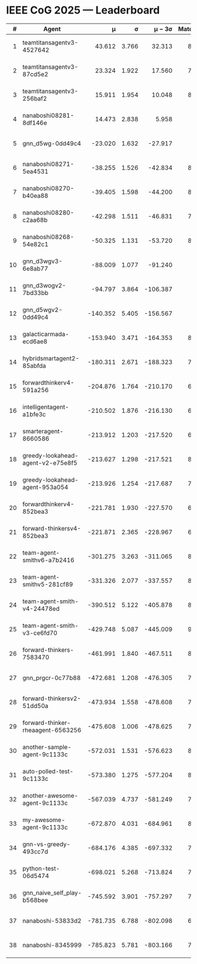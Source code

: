# IEEE CoG 2025 — Leaderboard

| # | Agent | μ | σ | μ − 3σ | Matches | Updated |
|---:|---|---:|---:|---:|---:|---|
| 1 | teamtitansagentv3-4527642 | 43.612 | 3.766 | 32.313 | 8656 | 2025-08-30 21:33 |
| 2 | teamtitansagentv3-87cd5e2 | 23.324 | 1.922 | 17.560 | 7858 | 2025-08-30 21:33 |
| 3 | teamtitansagentv3-256baf2 | 15.911 | 1.954 | 10.048 | 8414 | 2025-08-30 21:33 |
| 4 | nanaboshi08281-8df146e | 14.473 | 2.838 | 5.958 | 356 | 2025-08-30 21:33 |
| 5 | gnn_d5wg-0dd49c4 | -23.020 | 1.632 | -27.917 | 180 | 2025-08-30 21:33 |
| 6 | nanaboshi08271-5ea4531 | -38.255 | 1.526 | -42.834 | 8498 | 2025-08-30 21:33 |
| 7 | nanaboshi08270-b40ea88 | -39.405 | 1.598 | -44.200 | 8580 | 2025-08-30 21:33 |
| 8 | nanaboshi08280-c2aa68b | -42.298 | 1.511 | -46.831 | 7918 | 2025-08-30 21:33 |
| 9 | nanaboshi08268-54e82c1 | -50.325 | 1.131 | -53.720 | 8160 | 2025-08-30 21:33 |
| 10 | gnn_d3wgv3-6e8ab77 | -88.009 | 1.077 | -91.240 | 238 | 2025-08-30 21:33 |
| 11 | gnn_d3wogv2-7bd33bb | -94.797 | 3.864 | -106.387 | 350 | 2025-08-30 21:33 |
| 12 | gnn_d5wgv2-0dd49c4 | -140.352 | 5.405 | -156.567 | 286 | 2025-08-30 21:33 |
| 13 | galacticarmada-ecd6ae8 | -153.940 | 3.471 | -164.353 | 8000 | 2025-08-30 21:33 |
| 14 | hybridsmartagent2-85abfda | -180.311 | 2.671 | -188.323 | 7233 | 2025-08-30 21:33 |
| 15 | forwardthinkerv4-591a256 | -204.876 | 1.764 | -210.170 | 6993 | 2025-08-30 21:33 |
| 16 | intelligentagent-a1bfe3c | -210.502 | 1.876 | -216.130 | 6967 | 2025-08-30 21:33 |
| 17 | smarteragent-8660586 | -213.912 | 1.203 | -217.520 | 6853 | 2025-08-30 21:33 |
| 18 | greedy-lookahead-agent-v2-e75e8f5 | -213.627 | 1.298 | -217.521 | 8516 | 2025-08-30 21:33 |
| 19 | greedy-lookahead-agent-953a054 | -213.926 | 1.254 | -217.687 | 7584 | 2025-08-30 21:33 |
| 20 | forwardthinkerv4-852bea3 | -221.781 | 1.930 | -227.570 | 6957 | 2025-08-30 21:33 |
| 21 | forward-thinkersv4-852bea3 | -221.871 | 2.365 | -228.967 | 6671 | 2025-08-30 21:33 |
| 22 | team-agent-smithv6-a7b2416 | -301.275 | 3.263 | -311.065 | 8720 | 2025-08-30 21:33 |
| 23 | team-agent-smithv5-281cf89 | -331.326 | 2.077 | -337.557 | 8900 | 2025-08-30 21:33 |
| 24 | team-agent-smith-v4-24478ed | -390.512 | 5.122 | -405.878 | 8058 | 2025-08-30 21:33 |
| 25 | team-agent-smith-v3-ce6fd70 | -429.748 | 5.087 | -445.009 | 9438 | 2025-08-30 21:33 |
| 26 | forward-thinkers-7583470 | -461.991 | 1.840 | -467.511 | 8140 | 2025-08-30 21:33 |
| 27 | gnn_prgcr-0c77b88 | -472.681 | 1.208 | -476.305 | 7710 | 2025-08-30 21:33 |
| 28 | forward-thinkersv2-51dd50a | -473.934 | 1.558 | -478.608 | 7530 | 2025-08-30 21:33 |
| 29 | forward-thinker-rheaagent-6563256 | -475.608 | 1.006 | -478.625 | 7382 | 2025-08-30 21:33 |
| 30 | another-sample-agent-9c1133c | -572.031 | 1.531 | -576.623 | 8640 | 2025-08-30 21:33 |
| 31 | auto-polled-test-9c1133c | -573.380 | 1.275 | -577.204 | 8380 | 2025-08-30 21:33 |
| 32 | another-awesome-agent-9c1133c | -567.039 | 4.737 | -581.249 | 7900 | 2025-08-30 21:33 |
| 33 | my-awesome-agent-9c1133c | -672.870 | 4.031 | -684.961 | 8320 | 2025-08-30 21:33 |
| 34 | gnn-vs-greedy-493cc7d | -684.176 | 4.385 | -697.332 | 7180 | 2025-08-30 21:33 |
| 35 | python-test-06d5474 | -698.021 | 5.268 | -713.824 | 7120 | 2025-08-30 21:33 |
| 36 | gnn_naive_self_play-b568bee | -745.592 | 3.901 | -757.297 | 7100 | 2025-08-30 21:33 |
| 37 | nanaboshi-53833d2 | -781.735 | 6.788 | -802.098 | 6320 | 2025-08-30 21:33 |
| 38 | nanaboshi-8345999 | -785.823 | 5.781 | -803.166 | 7310 | 2025-08-30 21:33 |
